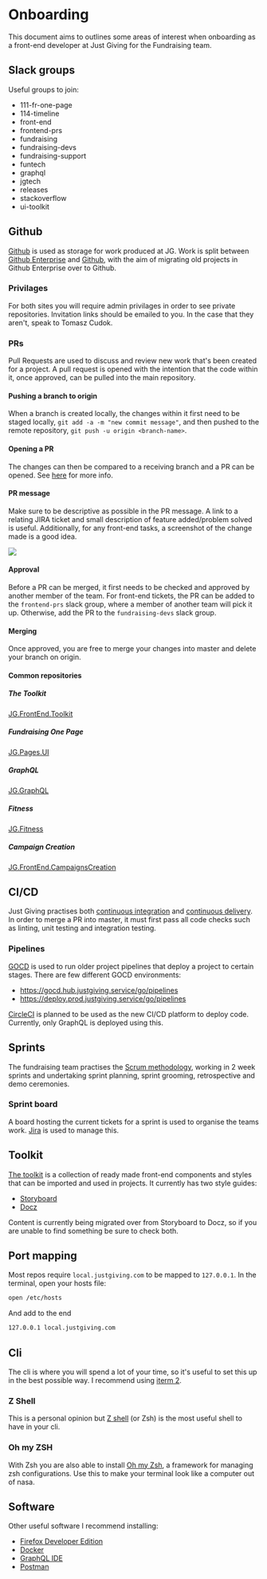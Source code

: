 # Onboarding

This document aims to outlines some areas of interest when onboarding as a front-end developer at Just Giving for the Fundraising team.

## Slack groups

Useful groups to join:

* 111-fr-one-page
* 114-timeline
* front-end
* frontend-prs
* fundraising
* fundraising-devs
* fundraising-support
* funtech
* graphql
* jgtech
* releases
* stackoverflow
* ui-toolkit

## Github

[Github](https://github.com/) is used as storage for work produced at JG. Work is split between [Github Enterprise](https://source.justgiving.com/) and [Github](https://github.com/JustGiving), with the aim of migrating old projects in Github Enterprise over to Github.

### Privilages

For both sites you will require admin privilages in order to see private repositories. Invitation links should be emailed to you. In the case that they aren't, speak to Tomasz Cudok.

### PRs

Pull Requests are used to discuss and review new work that's been created for a project. A pull request is opened with the intention that the code within it, once approved, can be pulled into the main repository.

#### Pushing a branch to origin

When a branch is created locally, the changes within it first need to be staged locally, `git add -a -m "new commit message"`, and then pushed to the remote repository, `git push -u origin <branch-name>`.

#### Opening a PR

The changes can then be compared to a receiving branch and a PR can be opened. See [here](https://help.github.com/en/articles/creating-a-pull-request) for more info.

#### PR message

Make sure to be descriptive as possible in the PR message. A link to a relating JIRA ticket and small description of feature added/problem solved is useful. Additionally, for any front-end tasks, a screenshot of the change made is a good idea.

![](images/pr-details.png)

#### Approval

Before a PR can be merged, it first needs to be checked and approved by another member of the team. For front-end tickets, the PR can be added to the `frontend-prs` slack group, where a member of another team will pick it up. Otherwise, add the PR to the `fundraising-devs` slack group.

#### Merging

Once approved, you are free to merge your changes into master and delete your branch on origin.

#### Common repositories

##### The Toolkit

[JG.FrontEnd.Toolkit](https://source.justgiving.com/JustGiving/JG.FrontEnd.Toolkit)

##### Fundraising One Page

[JG.Pages.UI](https://source.justgiving.com/JustGiving/JG.Pages.UI)

##### GraphQL

[JG.GraphQL](https://github.com/JustGiving/JG.GraphQL)

##### Fitness

[JG.Fitness](https://source.justgiving.com/JustGiving/JG.Fitness)

##### Campaign Creation

[JG.FrontEnd.CampaignsCreation](https://source.justgiving.com/JustGiving/JG.FrontEnd.CampaignsCreation)

## CI/CD

Just Giving practises both [continuous integration](https://www.thoughtworks.com/continuous-integration) and [continuous delivery](https://continuousdelivery.com/). In order to merge a PR into master, it must first pass all code checks such as linting, unit testing and integration testing.

### Pipelines

[GOCD](https://www.gocd.org/) is used to run older project pipelines that deploy a project to certain stages. There are few different GOCD environments:

* https://gocd.hub.justgiving.service/go/pipelines
* https://deploy.prod.justgiving.service/go/pipelines

[CircleCI](https://circleci.com/) is planned to be used as the new CI/CD platform to deploy code. Currently, only GraphQL is deployed using this.

## Sprints

The fundraising team practises the [Scrum methodology](https://www.atlassian.com/agile/scrum), working in 2 week sprints and undertaking sprint planning, sprint grooming, retrospective and demo ceremonies.

### Sprint board

A board hosting the current tickets for a sprint is used to organise the teams work. [Jira](https://justgiving.atlassian.net/secure/RapidBoard.jspa?rapidView=245) is used to manage this.

## Toolkit

[The toolkit](https://source.justgiving.com/JustGiving/JG.FrontEnd.Toolkit) is a collection of ready made front-end components and styles that can be imported and used in projects. It currently has two style guides:

* [Storyboard](https://styleguide.dev.aws.justgiving.service)
* [Docz](https://design-system.dev.aws.justgiving.service)

Content is currently being migrated over from Storyboard to Docz, so if you are unable to find something be sure to check both.

## Port mapping

Most repos require `local.justgiving.com` to be mapped to `127.0.0.1`. In the terminal, open your hosts file:

```bash
open /etc/hosts
```

And add to the end

```bash
127.0.0.1 local.justgiving.com
```

## Cli

The cli is where you will spend a lot of your time, so it's useful to set this up in the best possible way. I recommend using [iterm 2](https://www.iterm2.com/).

### Z Shell

This is a personal opinion but [Z shell](https://github.com/robbyrussell/oh-my-zsh/wiki/Installing-ZSH) (or Zsh) is the most useful shell to have in your cli.

### Oh my ZSH

With Zsh you are also able to install [Oh my Zsh](https://github.com/robbyrussell/oh-my-zsh/), a framework for managing zsh configurations. Use this to make your terminal look like a computer out of nasa.

## Software

Other useful software I recommend installing:

* [Firefox Developer Edition](https://www.mozilla.org/en-GB/firefox/developer/)
* [Docker](https://hub.docker.com/editions/community/docker-ce-desktop-mac)
* [GraphQL IDE](https://github.com/andev-software/graphql-ide/releases)
* [Postman](https://www.getpostman.com/downloads)
